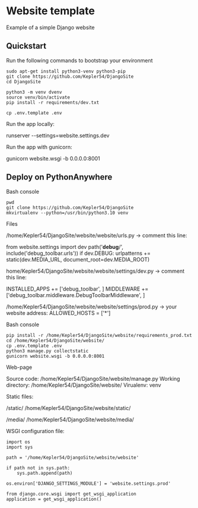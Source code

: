 # Website template

Example of a simple Django website

## Quickstart

Run the following commands to bootstrap your environment

```console
sudo apt-get install python3-venv python3-pip
git clone https://github.com/Kepler54/DjangoSite
cd DjangoSite

python3 -m venv dvenv
source venv/bin/activate
pip install -r requirements/dev.txt

cp .env.template .env
```

Run the app locally:

runserver --settings=website.settings.dev

Run the app with gunicorn:

gunicorn website.wsgi -b 0.0.0.0:8001

## Deploy on PythonAnywhere

Bash console

```console
pwd
git clone https://github.com/Kepler54/DjangoSite
mkvirtualenv --python=/usr/bin/python3.10 venv
```

Files

/home/Kepler54/DjangoSite/website/website/urls.py -> comment this line:

from website.settings import dev
path('__debug__/', include('debug_toolbar.urls'))
if dev.DEBUG:
    urlpatterns += static(dev.MEDIA_URL, document_root=dev.MEDIA_ROOT)

home/Kepler54/DjangoSite/website/website/settings/dev.py -> comment this line:

INSTALLED_APPS += ['debug_toolbar', ]
MIDDLEWARE += ['debug_toolbar.middleware.DebugToolbarMiddleware', ]

/home/Kepler54/DjangoSite/website/website/settings/prod.py -> your website address: ALLOWED_HOSTS = ['*']

Bash console

```console
pip install -r /home/Kepler54/DjangoSite/website/requirements_prod.txt
cd /home/Kepler54/DjangoSite/website/
cp .env.template .env
python3 manage.py collectstatic
gunicorn website.wsgi -b 0.0.0.0:8001
```

Web-page

Source code: /home/Kepler54/DjangoSite/website/manage.py
Working directory: /home/Kepler54/DjangoSite/website/
Virualenv: venv

Static files:

/static/
/home/Kepler54/DjangoSite/website/static/

/media/
/home/Kepler54/DjangoSite/website/media/

WSGI configuration file:

```code
import os
import sys

path = '/home/Kepler54/DjangoSite/website/website'

if path not in sys.path:
    sys.path.append(path)

os.environ['DJANGO_SETTINGS_MODULE'] = 'website.settings.prod'

from django.core.wsgi import get_wsgi_application
application = get_wsgi_application()
```

